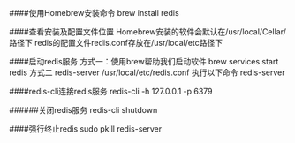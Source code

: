 ####使用Homebrew安装命令
    brew install redis

####查看安装及配置文件位置
    Homebrew安装的软件会默认在/usr/local/Cellar/路径下
    redis的配置文件redis.conf存放在/usr/local/etc路径下

####启动redis服务
    方式一：使用brew帮助我们启动软件
    brew services start redis
    方式二
    redis-server /usr/local/etc/redis.conf
    执行以下命令
    redis-server

####redis-cli连接redis服务
    redis-cli -h 127.0.0.1 -p 6379

######关闭redis服务
    redis-cli shutdown

####强行终止redis
    sudo pkill redis-server
